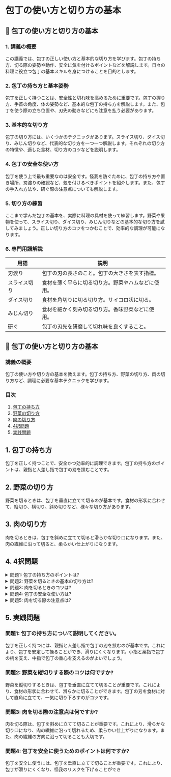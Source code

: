 # 包丁の使い方と切り方の基本

## 📝 包丁の使い方と切り方の基本

<a id="introduction"></a>
### 1. 講義の概要
この講義では、包丁の正しい使い方と基本的な切り方を学びます。包丁の持ち方、切る際の姿勢や動作、安全に気を付けるポイントなどを解説します。日々の料理に役立つ包丁の基本スキルを身につけることを目的とします。

<a id="basic-knife-handling"></a>
### 2. 包丁の持ち方と基本姿勢
包丁を正しく持つことは、安全性と切れ味を高めるために重要です。包丁の握り方、手首の角度、体の姿勢など、基本的な包丁の持ち方を解説します。また、包丁を使う際の立ち位置や、刃先の動きなどにも注意を払う必要があります。

<a id="slicing-techniques"></a>
### 3. 基本的な切り方
包丁の切り方には、いくつかのテクニックがあります。スライス切り、ダイス切り、みじん切りなど、代表的な切り方を一つ一つ解説します。それぞれの切り方の特徴や、適した食材、切り方のコツなどを説明します。

<a id="safety-tips"></a>
### 4. 包丁の安全な使い方
包丁を使う上で最も重要なのは安全です。怪我を防ぐために、包丁の持ち方や置き場所、刃渡りの確認など、気を付けるべきポイントを紹介します。また、包丁の手入れ方法や、研ぐ際の注意点についても解説します。

<a id="practice-exercises"></a>
### 5. 切り方の練習
ここまで学んだ包丁の基本を、実際に料理の具材を使って練習します。野菜や果物を使って、スライス切り、ダイス切り、みじん切りなどの基本的な切り方を試してみましょう。正しい切り方のコツをつかむことで、効率的な調理が可能になります。

<a id="glossary"></a>
### 6. 専門用語解説
| 用語 | 説明 |
| --- | --- |
| 刃渡り | 包丁の刃の長さのこと。包丁の大きさを表す指標。 |
| スライス切り | 食材を薄く平らに切る切り方。野菜やハムなどに使用。 |
| ダイス切り | 食材を角切りに切る切り方。サイコロ状に切る。 |
| みじん切り | 食材を細かく刻み切る切り方。香味野菜などに使用。 |
| 研ぐ | 包丁の刃先を研磨して切れ味を良くすること。 |

## 📝 包丁の使い方と切り方の基本

<a id="introduction"></a>
### 講義の概要
包丁の使い方や切り方の基本を教えます。包丁の持ち方、野菜の切り方、肉の切り方など、調理に必要な基本テクニックを学びます。

### 目次
1. [包丁の持ち方](#holding-knife)
2. [野菜の切り方](#cutting-vegetables)
3. [肉の切り方](#cutting-meat)
4. [4択問題](#multiple-choice-questions)
5. [実践問題](#practical-questions)

<a id="holding-knife"></a>
## 1. 包丁の持ち方
包丁を正しく持つことで、安全かつ効率的に調理できます。包丁の持ち方のポイントは、親指と人差し指で包丁の刃を挟むことです。

<a id="cutting-vegetables"></a>
## 2. 野菜の切り方
野菜を切るときは、包丁を垂直に立てて切るのが基本です。食材の形状に合わせて、縦切り、横切り、斜め切りなど、様々な切り方があります。

<a id="cutting-meat"></a>
## 3. 肉の切り方
肉を切るときは、包丁を斜めに立てて切ると滑らかな切り口になります。また、肉の繊維に沿って切ると、柔らかい仕上がりになります。

<a id="multiple-choice-questions"></a>
## 4. 4択問題

<details>
<summary>問題1: 包丁の持ち方のポイントは?</summary>

- a. 小指と薬指で包丁を支える
- b. 親指と人差し指で包丁の刃を挟む
- c. 包丁の重心を手のひらに乗せる
- d. 包丁の柄を握り締める

<details>
<summary>回答と解説</summary>

回答: b. 親指と人差し指で包丁の刃を挟む

包丁を正しく持つには、親指と人差し指で包丁の刃を挟むのが基本です。これにより、包丁を安定して操ることができ、滑りにくくなります。
</details>
</details>

<details>
<summary>問題2: 野菜を切るときの基本の切り方は?</summary>

- a. 包丁を斜めに立てて切る
- b. 包丁を水平に置いて切る
- c. 包丁を垂直に立てて切る
- d. 包丁を手前に引きながら切る

<details>
<summary>回答と解説</summary>

回答: c. 包丁を垂直に立てて切る

野菜を切るときの基本は、包丁を垂直に立てて切ることです。これにより、食材の形状に合わせて、縦切り、横切り、斜め切りなど、様々な切り方ができます。
</details>
</details>

<details>
<summary>問題3: 肉を切るときのコツは?</summary>

- a. 包丁を水平に置いて切る
- b. 包丁を垂直に立てて切る
- c. 包丁を斜めに立てて切る
- d. 包丁を手前に引きながら切る

<details>
<summary>回答と解説</summary>

回答: c. 包丁を斜めに立てて切る

肉を切るときのコツは、包丁を斜めに立てて切ることです。これにより、滑らかな切り口になり、肉の繊維に沿って切れるため、柔らかい仕上がりになります。
</details>
</details>

<details>
<summary>問題4: 包丁の安全な使い方は?</summary>

- a. 包丁を傾けて切る
- b. 包丁を手前に引きながら切る
- c. 包丁を垂直に立てて切る
- d. 包丁を指先に近づけて切る

<details>
<summary>回答と解説</summary>

回答: c. 包丁を垂直に立てて切る

包丁を安全に使うには、包丁を垂直に立てて切ることが重要です。これにより、包丁が滑りにくくなり、怪我のリスクを下げることができます。
</details>
</details>

<details>
<summary>問題5: 肉を切る際の注意点は?</summary>

- a. 包丁を水平に置いて切る
- b. 包丁を縦に立てて切る
- c. 包丁を斜めに立てて切る
- d. 包丁を手前に引きながら切る

<details>
<summary>回答と解説</summary>

回答: c. 包丁を斜めに立てて切る

肉を切る際のコツは、包丁を斜めに立てて切ることです。これにより、滑らかな切り口になり、肉の繊維に沿って切れるため、柔らかい仕上がりになります。
</details>
</details>

<a id="practical-questions"></a>
## 5. 実践問題

### 問題1: 包丁の持ち方について説明してください。

包丁を正しく持つには、親指と人差し指で包丁の刃を挟むのが基本です。これにより、包丁を安定して操ることができ、滑りにくくなります。小指と薬指で包丁の柄を支え、中指で包丁の重心を支えるのがよいでしょう。

### 問題2: 野菜を縦切りする際のコツは何ですか?

野菜を縦切りするときは、包丁を垂直に立てて切ることが重要です。これにより、食材の形状に合わせて、滑らかに切ることができます。包丁の刃を食材に対して直角に立てて、一気に切り下ろすのがコツです。

### 問題3: 肉を切る際の注意点は何ですか?

肉を切る際は、包丁を斜めに立てて切ることが重要です。これにより、滑らかな切り口になり、肉の繊維に沿って切れるため、柔らかい仕上がりになります。また、肉の繊維の方向に沿って切ることも大切です。

### 問題4: 包丁を安全に使うためのポイントは何ですか?

包丁を安全に使うには、包丁を垂直に立てて切ることが重要です。これにより、包丁が滑りにくくなり、怪我のリスクを下げることができ